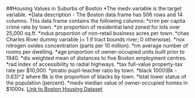 ##Housing Values in Suburbs of Boston
*The medv variable is the target variable.
*Data description - The Boston data frame has 506 rows and 14 columns.
This data frame contains the following columns:
*crim
per capita crime rate by town.
*zn
proportion of residential land zoned for lots over 25,000 sq.ft.
*indus
proportion of non-retail business acres per town.
*chas
Charles River dummy variable (= 1 if tract bounds river; 0 otherwise).
*nox
nitrogen oxides concentration (parts per 10 million).
*rm
average number of rooms per dwelling.
*age
proportion of owner-occupied units built prior to 1940.
*dis
weighted mean of distances to five Boston employment centres.
*rad
index of accessibility to radial highways.
*tax
full-value property-tax rate per \$10,000.
*ptratio
pupil-teacher ratio by town.
*black
1000(Bk - 0.63)^2 where Bk is the proportion of blacks by town.
*lstat
lower status of the population (percent).
*medv
median value of owner-occupied homes in \$1000s.
[Link to Boston Housing Dataset](https://www.kaggle.com/c/boston-housing)
